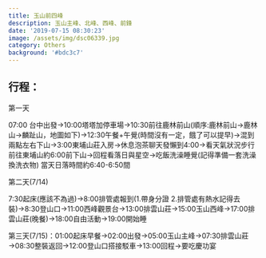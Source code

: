 ```yaml
---
title: 玉山前四峰
description: 玉山主峰、北峰、西峰、前鋒
date: '2019-07-15 08:30:23'
image: /assets/img/dsc06339.jpg
category: Others
background: '#bdc3c7'
---
```

## 行程：

第一天

07:00 台中出發→10:00塔塔加停車場→10:30前往鹿林前山(順序:鹿林前山→鹿林山→麟趾山，地圖如下)→12:30午餐+午覺(時間沒有一定，餓了可以提早)→混到兩點左右下山→3:00東埔山莊入房→休息泡茶聊天發懶到4:00→看天氣狀況步行前往東埔山約6:00前下山→回程看落日與星空→吃飯洗澡睡覺(記得準備一套洗澡換洗衣物)    當天日落時間約6:40-6:50間



第二天(7/14)

7:30起床(應該不為過)→8:00排管處報到(1.帶身分證 2.排管處有熱水記得去裝)→8:30登山口→11:00西峰觀景台→13:00排雲山莊→15:00玉山西峰→17:00排雲山莊(晚餐)→18:00自由活動→19:00開始睡



第三天(7/15)：01:00起床早餐→02:00出發→05:00玉山主峰→07:30排雲山莊→08:30整裝返回→12:00登山口搭接駁車→13:00回程→要吃慶功宴
